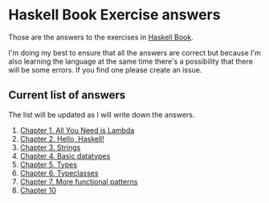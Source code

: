 # Haskell Book Exercise answers

Those are the answers to the exercises in [Haskell Book][book].

I'm doing my best to ensure that all the answers are correct but because I'm
also learning the language at the same time there's a possibility that there
will be some errors. If you find one please create an issue.

## Current list of answers

The list will be updated as I will write down the answers.

1. [Chapter  1. All You Need is Lambda](chapter01.md)
1. [Chapter  2. Hello, Haskell!](chapter02.md)
1. [Chapter  3. Strings](chapter03.md)
1. [Chapter  4. Basic datatypes](chapter04.md)
1. [Chapter  5. Types](chapter05.md)
1. [Chapter  6. Typeclasses](chapter06.md)
1. [Chapter  7. More functional patterns](chapter07.md)
1. [Chapter 10](chapter10.md)


[book]: http://haskellbook.com/
